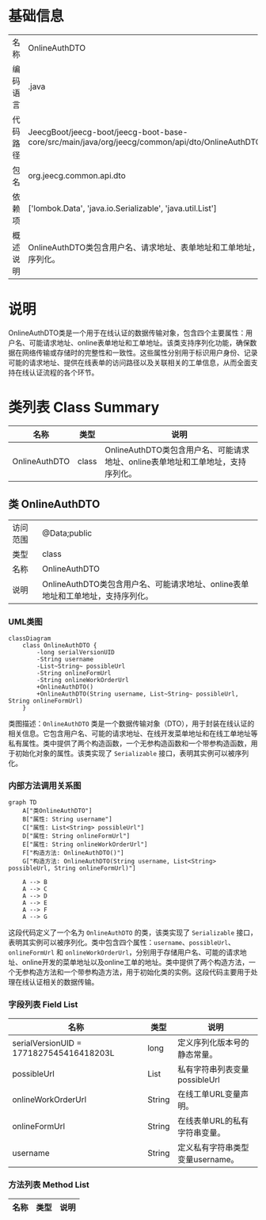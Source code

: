 # 基础信息

|      |      |
|------|------|
| 名称 | OnlineAuthDTO |
| 编码语言 | .java |
| 代码路径 | JeecgBoot/jeecg-boot/jeecg-boot-base-core/src/main/java/org/jeecg/common/api/dto/OnlineAuthDTO.java |
| 包名 | org.jeecg.common.api.dto |
| 依赖项 | ['lombok.Data', 'java.io.Serializable', 'java.util.List'] |
| 概述说明 | OnlineAuthDTO类包含用户名、请求地址、表单地址和工单地址，支持序列化。 |

# 说明

OnlineAuthDTO类是一个用于在线认证的数据传输对象，包含四个主要属性：用户名、可能请求地址、online表单地址和工单地址。该类支持序列化功能，确保数据在网络传输或存储时的完整性和一致性。这些属性分别用于标识用户身份、记录可能的请求地址、提供在线表单的访问路径以及关联相关的工单信息，从而全面支持在线认证流程的各个环节。

# 类列表 Class Summary

| 名称   | 类型  | 说明 |
|-------|------|-------------|
| OnlineAuthDTO | class | OnlineAuthDTO类包含用户名、可能请求地址、online表单地址和工单地址，支持序列化。 |



## 类 OnlineAuthDTO

|      |      |
|------|------|
| 访问范围 | @Data;public |
| 类型 | class |
| 名称 | OnlineAuthDTO |
| 说明 | OnlineAuthDTO类包含用户名、可能请求地址、online表单地址和工单地址，支持序列化。 |


### UML类图

```mermaid
classDiagram
    class OnlineAuthDTO {
        -long serialVersionUID
        -String username
        -List~String~ possibleUrl
        -String onlineFormUrl
        -String onlineWorkOrderUrl
        +OnlineAuthDTO()
        +OnlineAuthDTO(String username, List~String~ possibleUrl, String onlineFormUrl)
    }
```

类图描述：`OnlineAuthDTO` 类是一个数据传输对象（DTO），用于封装在线认证的相关信息。它包含用户名、可能的请求地址、在线开发菜单地址和在线工单地址等私有属性。类中提供了两个构造函数，一个无参构造函数和一个带参构造函数，用于初始化对象的属性。该类实现了 `Serializable` 接口，表明其实例可以被序列化。


### 内部方法调用关系图

```mermaid
graph TD
    A["类OnlineAuthDTO"]
    B["属性: String username"]
    C["属性: List<String> possibleUrl"]
    D["属性: String onlineFormUrl"]
    E["属性: String onlineWorkOrderUrl"]
    F["构造方法: OnlineAuthDTO()"]
    G["构造方法: OnlineAuthDTO(String username, List<String> possibleUrl, String onlineFormUrl)"]

    A --> B
    A --> C
    A --> D
    A --> E
    A --> F
    A --> G
```

这段代码定义了一个名为 `OnlineAuthDTO` 的类，该类实现了 `Serializable` 接口，表明其实例可以被序列化。类中包含四个属性：`username`、`possibleUrl`、`onlineFormUrl` 和 `onlineWorkOrderUrl`，分别用于存储用户名、可能的请求地址、online开发的菜单地址以及online工单的地址。类中提供了两个构造方法，一个无参构造方法和一个带参构造方法，用于初始化类的实例。这段代码主要用于处理在线认证相关的数据传输。

### 字段列表 Field List

| 名称  | 类型  | 说明 |
|-------|-------|------|
| serialVersionUID = 1771827545416418203L | long | 定义序列化版本号的静态常量。 |
| possibleUrl | List<String> | 私有字符串列表变量possibleUrl |
| onlineWorkOrderUrl | String | 在线工单URL变量声明。 |
| onlineFormUrl | String | 在线表单URL的私有字符串变量。 |
| username | String | 定义私有字符串类型变量username。 |

### 方法列表 Method List

| 名称  | 类型  | 说明 |
|-------|-------|------|





